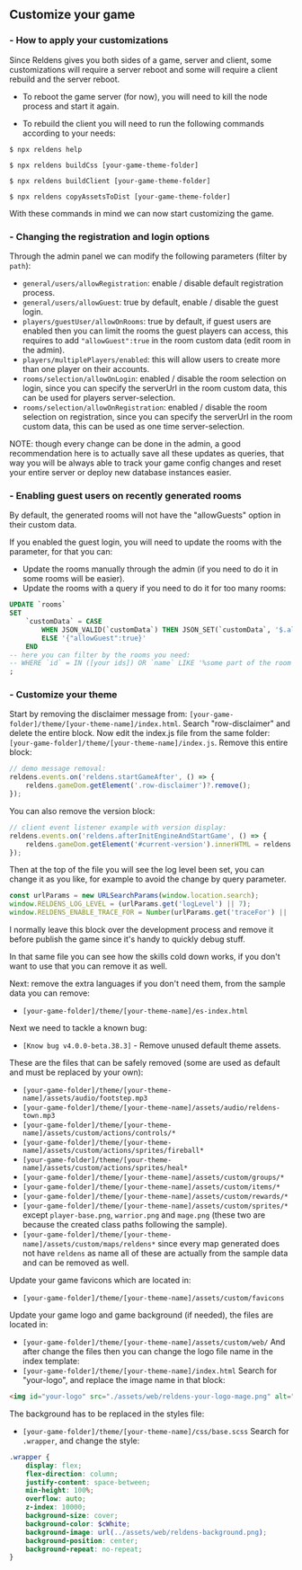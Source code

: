 ## Customize your game

### - How to apply your customizations

Since Reldens gives you both sides of a game, server and client, some customizations will require a server reboot and some will require a client rebuild and the server reboot.

- To reboot the game server (for now), you will need to kill the node process and start it again.

- To rebuild the client you will need to run the following commands according to your needs:

```
$ npx reldens help

$ npx reldens buildCss [your-game-theme-folder]

$ npx reldens buildClient [your-game-theme-folder]

$ npx reldens copyAssetsToDist [your-game-theme-folder]
```

With these commands in mind we can now start customizing the game.

### - Changing the registration and login options

Through the admin panel we can modify the following parameters (filter by `path`):

- `general/users/allowRegistration`: enable / disable default registration process.
- `general/users/allowGuest`: true by default, enable / disable the guest login.
- `players/guestUser/allowOnRooms`: true by default, if guest users are enabled then you can limit the rooms the guest players can access, this requires to add `"allowGuest":true` in the room custom data (edit room in the admin). 
- `players/multiplePlayers/enabled`: this will allow users to create more than one player on their accounts.
- `rooms/selection/allowOnLogin`: enabled / disable the room selection on login, since you can specify the serverUrl in the room custom data, this can be used for players server-selection.
- `rooms/selection/allowOnRegistration`: enabled / disable the room selection on registration, since you can specify the serverUrl in the room custom data, this can be used as one time server-selection.

NOTE: though every change can be done in the admin, a good recommendation here is to actually save all these updates as queries, that way you will be always able to track your game config changes and reset your entire server or deploy new database instances easier.  


### - Enabling guest users on recently generated rooms

By default, the generated rooms will not have the "allowGuests" option in their custom data.

If you enabled the guest login, you will need to update the rooms with the parameter, for that you can:
- Update the rooms manually through the admin (if you need to do it in some rooms will be easier).
- Update the rooms with a query if you need to do it for too many rooms:
```sql
UPDATE `rooms`
SET 
    `customData` = CASE
        WHEN JSON_VALID(`customData`) THEN JSON_SET(`customData`, '$.allowGuest', TRUE)
        ELSE '{"allowGuest":true}'
    END
-- here you can filter by the rooms you need:
-- WHERE `id` = IN ([your ids]) OR `name` LIKE '%some part of the room name%'
;
```

### - Customize your theme

Start by removing the disclaimer message from: `[your-game-folder]/theme/[your-theme-name]/index.html`.
Search "row-disclaimer" and delete the entire block.
Now edit the index.js file from the same folder: `[your-game-folder]/theme/[your-theme-name]/index.js`.
Remove this entire block:
```js
// demo message removal:
reldens.events.on('reldens.startGameAfter', () => {
    reldens.gameDom.getElement('.row-disclaimer')?.remove();
});
```

You can also remove the version block:
```js
// client event listener example with version display:
reldens.events.on('reldens.afterInitEngineAndStartGame', () => {
    reldens.gameDom.getElement('#current-version').innerHTML = reldens.config.client.gameEngine.version+' -';
});
```

Then at the top of the file you will see the log level been set, you can change it as you like, for example to avoid the change by query parameter. 
```js
const urlParams = new URLSearchParams(window.location.search);
window.RELDENS_LOG_LEVEL = (urlParams.get('logLevel') || 7);
window.RELDENS_ENABLE_TRACE_FOR = Number(urlParams.get('traceFor') || 'emergency,alert,critical');
```

I normally leave this block over the development process and remove it before publish the game since it's handy to quickly debug stuff.

In that same file you can see how the skills cold down works, if you don't want to use that you can remove it as well.

Next: remove the extra languages if you don't need them, from the sample data you can remove:
- `[your-game-folder]/theme/[your-theme-name]/es-index.html`

Next we need to tackle a known bug: 
- `[Know bug v4.0.0-beta.38.3]` - Remove unused default theme assets.

These are the files that can be safely removed (some are used as default and must be replaced by your own):
- `[your-game-folder]/theme/[your-theme-name]/assets/audio/footstep.mp3`
- `[your-game-folder]/theme/[your-theme-name]/assets/audio/reldens-town.mp3`
- `[your-game-folder]/theme/[your-theme-name]/assets/custom/actions/controls/*`
- `[your-game-folder]/theme/[your-theme-name]/assets/custom/actions/sprites/fireball*`
- `[your-game-folder]/theme/[your-theme-name]/assets/custom/actions/sprites/heal*`
- `[your-game-folder]/theme/[your-theme-name]/assets/custom/groups/*`
- `[your-game-folder]/theme/[your-theme-name]/assets/custom/items/*`
- `[your-game-folder]/theme/[your-theme-name]/assets/custom/rewards/*`
- `[your-game-folder]/theme/[your-theme-name]/assets/custom/sprites/*` except `player-base.png`, `warrior.png` and `mage.png` (these two are because the created class paths following the sample).
- `[your-game-folder]/theme/[your-theme-name]/assets/custom/maps/reldens*` since every map generated does not have `reldens` as name all of these are actually from the sample data and can be removed as well.

Update your game favicons which are located in:
- `[your-game-folder]/theme/[your-theme-name]/assets/custom/favicons`

Update your game logo and game background (if needed), the files are located in:
- `[your-game-folder]/theme/[your-theme-name]/assets/custom/web/`
And after change the files then you can change the logo file name in the index template:
- `[your-game-folder]/theme/[your-theme-name]/index.html`
Search for "your-logo", and replace the image name in that block:
```html
<img id="your-logo" src="./assets/web/reldens-your-logo-mage.png" alt="reldens"/>
```
The background has to be replaced in the styles file:
- `[your-game-folder]/theme/[your-theme-name]/css/base.scss`
Search for `.wrapper`, and change the style:
```scss
.wrapper {
    display: flex;
    flex-direction: column;
    justify-content: space-between;
    min-height: 100%;
    overflow: auto;
    z-index: 10000;
    background-size: cover;
    background-color: $cWhite;
    background-image: url(../assets/web/reldens-background.png);
    background-position: center;
    background-repeat: no-repeat;
}
```

